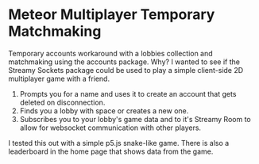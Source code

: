 # Meteor Multiplayer Temporary Matchmaking
Temporary accounts workaround with a lobbies collection and matchmaking using the accounts package.
Why? I wanted to see if the Streamy Sockets package could be used to play a simple client-side 2D multiplayer game with a friend.
<ol>
  <li>Prompts you for a name and uses it to create an account that gets deleted on disconnection.</li>
  <li>Finds you a lobby with space or creates a new one.</li>
  <li>Subscribes you to your lobby's game data and to it's Streamy Room to allow for websocket communication with other players.</li>
</ol>

I tested this out with a simple p5.js snake-like game.
There is also a leaderboard in the home page that shows data from the game.
